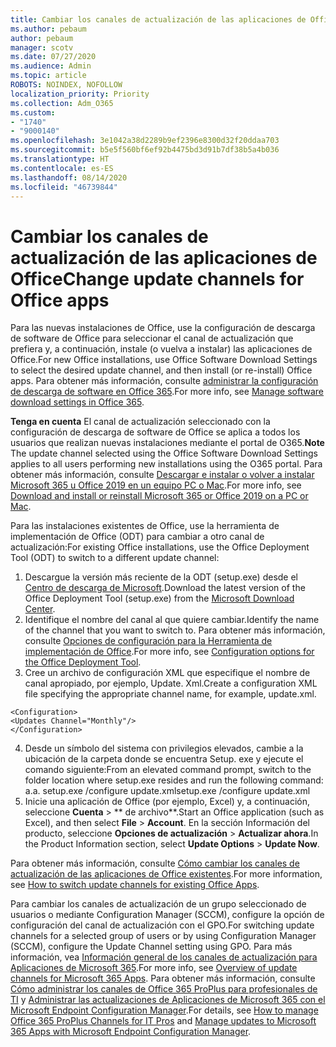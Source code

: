 ```yaml
---
title: Cambiar los canales de actualización de las aplicaciones de Office
ms.author: pebaum
author: pebaum
manager: scotv
ms.date: 07/27/2020
ms.audience: Admin
ms.topic: article
ROBOTS: NOINDEX, NOFOLLOW
localization_priority: Priority
ms.collection: Adm_O365
ms.custom:
- "1740"
- "9000140"
ms.openlocfilehash: 3e1042a38d2289b9ef2396e8300d32f20ddaa703
ms.sourcegitcommit: b5e5f560bf6ef92b4475bd3d91b7df38b5a4b036
ms.translationtype: HT
ms.contentlocale: es-ES
ms.lasthandoff: 08/14/2020
ms.locfileid: "46739844"
---
```

# <a name="change-update-channels-for-office-apps"></a><span data-ttu-id="e3b64-102">Cambiar los canales de actualización de las aplicaciones de Office</span><span class="sxs-lookup"><span data-stu-id="e3b64-102">Change update channels for Office apps</span></span>

<span data-ttu-id="e3b64-103">Para las nuevas instalaciones de Office, use la configuración de descarga de software de Office para seleccionar el canal de actualización que prefiera y, a continuación, instale (o vuelva a instalar) las aplicaciones de Office.</span><span class="sxs-lookup"><span data-stu-id="e3b64-103">For new Office installations, use Office Software Download Settings to select the desired update channel, and then install (or re-install) Office apps.</span></span> <span data-ttu-id="e3b64-104">Para obtener más información, consulte [administrar la configuración de descarga de software en Office 365](https://docs.microsoft.com/deployoffice/manage-software-download-settings-office-365).</span><span class="sxs-lookup"><span data-stu-id="e3b64-104">For more info, see [Manage software download settings in Office 365](https://docs.microsoft.com/deployoffice/manage-software-download-settings-office-365).</span></span> 

<span data-ttu-id="e3b64-105">**Tenga en cuenta** El canal de actualización seleccionado con la configuración de descarga de software de Office se aplica a todos los usuarios que realizan nuevas instalaciones mediante el portal de O365.</span><span class="sxs-lookup"><span data-stu-id="e3b64-105">**Note** The update channel selected using the Office Software Download Settings applies to all users performing new installations using the O365 portal.</span></span> <span data-ttu-id="e3b64-106">Para obtener más información, consulte [Descargar e instalar o volver a instalar Microsoft 365 u Office 2019 en un equipo PC o Mac](https://support.microsoft.com/office/download-and-install-or-reinstall-microsoft-365-or-office-2019-on-a-pc-or-mac-4414eaaf-0478-48be-9c42-23adc4716658).</span><span class="sxs-lookup"><span data-stu-id="e3b64-106">For more info, see [Download and install or reinstall Microsoft 365 or Office 2019 on a PC or Mac](https://support.microsoft.com/office/download-and-install-or-reinstall-microsoft-365-or-office-2019-on-a-pc-or-mac-4414eaaf-0478-48be-9c42-23adc4716658).</span></span>   

<span data-ttu-id="e3b64-107">Para las instalaciones existentes de Office, use la herramienta de implementación de Office (ODT) para cambiar a otro canal de actualización:</span><span class="sxs-lookup"><span data-stu-id="e3b64-107">For existing Office installations, use the Office Deployment Tool (ODT) to switch to a different update channel:</span></span>  

1. <span data-ttu-id="e3b64-108">Descargue la versión más reciente de la ODT (setup.exe) desde el [Centro de descarga de Microsoft](https://go.microsoft.com/fwlink/p/?LinkID=626065).</span><span class="sxs-lookup"><span data-stu-id="e3b64-108">Download the latest version of the Office Deployment Tool (setup.exe) from the [Microsoft Download Center](https://go.microsoft.com/fwlink/p/?LinkID=626065).</span></span>
2. <span data-ttu-id="e3b64-109">Identifique el nombre del canal al que quiere cambiar.</span><span class="sxs-lookup"><span data-stu-id="e3b64-109">Identify the name of the channel that you want to switch to.</span></span> <span data-ttu-id="e3b64-110">Para obtener más información, consulte [Opciones de configuración para la Herramienta de implementación de Office](https://docs.microsoft.com/DeployOffice/configuration-options-for-the-office-2016-deployment-tool#channel-attribute-part-of-add-element).</span><span class="sxs-lookup"><span data-stu-id="e3b64-110">For more info, see [Configuration options for the Office Deployment Tool](https://docs.microsoft.com/DeployOffice/configuration-options-for-the-office-2016-deployment-tool#channel-attribute-part-of-add-element).</span></span>
3. <span data-ttu-id="e3b64-111">Cree un archivo de configuración XML que especifique el nombre de canal apropiado, por ejemplo, Update. Xml.</span><span class="sxs-lookup"><span data-stu-id="e3b64-111">Create a configuration XML file specifying the appropriate channel name, for example, update.xml.</span></span>  

`<Configuration>`<br>
`<Updates Channel="Monthly"/>`<br>
`</Configuration>`<br>

4. <span data-ttu-id="e3b64-112">Desde un símbolo del sistema con privilegios elevados, cambie a la ubicación de la carpeta donde se encuentra Setup. exe y ejecute el comando siguiente:</span><span class="sxs-lookup"><span data-stu-id="e3b64-112">From an elevated command prompt, switch to the folder location where setup.exe resides and run the following command:</span></span>  
    <span data-ttu-id="e3b64-113">a.</span><span class="sxs-lookup"><span data-stu-id="e3b64-113">a.</span></span> <span data-ttu-id="e3b64-114">setup.exe /configure update.xml</span><span class="sxs-lookup"><span data-stu-id="e3b64-114">setup.exe /configure update.xml</span></span>
5. <span data-ttu-id="e3b64-115">Inicie una aplicación de Office (por ejemplo, Excel) y, a continuación, seleccione **Cuenta** > \*\* de archivo\*\*.</span><span class="sxs-lookup"><span data-stu-id="e3b64-115">Start an Office application (such as Excel), and then select **File** > **Account**.</span></span> <span data-ttu-id="e3b64-116">En la sección Información del producto, seleccione **Opciones de actualización** > **Actualizar ahora**.</span><span class="sxs-lookup"><span data-stu-id="e3b64-116">In the Product Information section, select **Update Options** > **Update Now**.</span></span>

<span data-ttu-id="e3b64-117">Para obtener más información, consulte [Cómo cambiar los canales de actualización de las aplicaciones de Office existentes](https://support.microsoft.com/help/3185078/how-to-switch-from-semi-annual-channel-to-monthly-channel).</span><span class="sxs-lookup"><span data-stu-id="e3b64-117">For more information, see [How to switch update channels for existing Office Apps](https://support.microsoft.com/help/3185078/how-to-switch-from-semi-annual-channel-to-monthly-channel).</span></span> 

<span data-ttu-id="e3b64-118">Para cambiar los canales de actualización de un grupo seleccionado de usuarios o mediante Configuration Manager (SCCM), configure la opción de configuración del canal de actualización con el GPO.</span><span class="sxs-lookup"><span data-stu-id="e3b64-118">For switching update channels for a selected group of users or by using Configuration Manager (SCCM), configure the Update Channel setting using GPO.</span></span> <span data-ttu-id="e3b64-119">Para más información, vea [Información general de los canales de actualización para Aplicaciones de Microsoft 365](https://docs.microsoft.com/deployoffice/overview-update-channels#group-policy).</span><span class="sxs-lookup"><span data-stu-id="e3b64-119">For more info, see [Overview of update channels for Microsoft 365 Apps](https://docs.microsoft.com/deployoffice/overview-update-channels#group-policy).</span></span> <span data-ttu-id="e3b64-120">Para obtener más información, consulte [Cómo administrar los canales de Office 365 ProPlus para profesionales de TI](https://techcommunity.microsoft.com/t5/office-365-blog/how-to-manage-office-365-proplus-channels-for-it-pros/ba-p/795813) y [Administrar las actualizaciones de Aplicaciones de Microsoft 365 con el Microsoft Endpoint Configuration Manager](https://docs.microsoft.com/deployoffice/manage-microsoft-365-apps-updates-configuration-manager).</span><span class="sxs-lookup"><span data-stu-id="e3b64-120">For details, see [How to manage Office 365 ProPlus Channels for IT Pros](https://techcommunity.microsoft.com/t5/office-365-blog/how-to-manage-office-365-proplus-channels-for-it-pros/ba-p/795813) and [Manage updates to Microsoft 365 Apps with Microsoft Endpoint Configuration Manager](https://docs.microsoft.com/deployoffice/manage-microsoft-365-apps-updates-configuration-manager).</span></span>